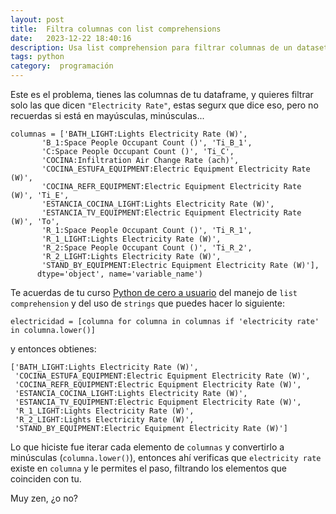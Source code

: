 ```yaml
---
layout: post
title:  Filtra columnas con list comprehensions
date:   2023-12-22 18:40:16
description: Usa list comprehension para filtrar columnas de un dataset
tags: python 
category:  programación 
---
```


Este es el problema, tienes las columnas de tu dataframe, y quieres filtrar solo las que dicen `"Electricity Rate"`, estas segurx que dice eso, pero no recuerdas si está en mayúsculas, minúsculas... 
```
columnas = ['BATH_LIGHT:Lights Electricity Rate (W)',
       'B_1:Space People Occupant Count ()', 'Ti_B_1',
       'C:Space People Occupant Count ()', 'Ti_C',
       'COCINA:Infiltration Air Change Rate (ach)',
       'COCINA_ESTUFA_EQUIPMENT:Electric Equipment Electricity Rate (W)',
       'COCINA_REFR_EQUIPMENT:Electric Equipment Electricity Rate (W)', 'Ti_E',
       'ESTANCIA_COCINA_LIGHT:Lights Electricity Rate (W)',
       'ESTANCIA_TV_EQUIPMENT:Electric Equipment Electricity Rate (W)', 'To',
       'R_1:Space People Occupant Count ()', 'Ti_R_1',
       'R_1_LIGHT:Lights Electricity Rate (W)',
       'R_2:Space People Occupant Count ()', 'Ti_R_2',
       'R_2_LIGHT:Lights Electricity Rate (W)',
       'STAND_BY_EQUIPMENT:Electric Equipment Electricity Rate (W)'],
      dtype='object', name='variable_name')
```
Te acuerdas de tu curso [Python de cero a usuario](https://www.coursera.org/learn/python-usuario) del manejo de `list comprehension` y del uso de `strings` que puedes hacer lo siguiente:
```
electricidad = [columna for columna in columnas if 'electricity rate' in columna.lower()]
```
y entonces obtienes:
```
['BATH_LIGHT:Lights Electricity Rate (W)',
 'COCINA_ESTUFA_EQUIPMENT:Electric Equipment Electricity Rate (W)',
 'COCINA_REFR_EQUIPMENT:Electric Equipment Electricity Rate (W)',
 'ESTANCIA_COCINA_LIGHT:Lights Electricity Rate (W)',
 'ESTANCIA_TV_EQUIPMENT:Electric Equipment Electricity Rate (W)',
 'R_1_LIGHT:Lights Electricity Rate (W)',
 'R_2_LIGHT:Lights Electricity Rate (W)',
 'STAND_BY_EQUIPMENT:Electric Equipment Electricity Rate (W)']
```

Lo que hiciste fue iterar cada elemento de `columnas` y convertirlo a minúsculas (`columna.lower()`), entonces ahí verificas que `electricity rate` existe en `columna` y le permites el paso, filtrando los elementos que coinciden con tu.

Muy zen, ¿o no?